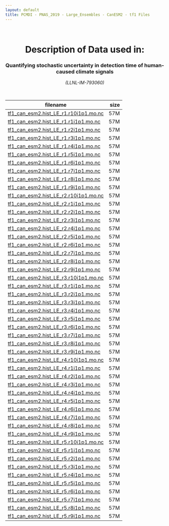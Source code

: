 ```yaml
---
layout: default
title: PCMDI - PNAS_2019 - Large_Ensembles - CanESM2 - tf1 Files
---
```


<br>
<center>
    <p>
        <h1>Description of Data used in:</h1>
        <h3>Quantifying stochastic uncertainty in detection time of human-caused climate signals</h3>
    </p>
    <p><em>(LLNL-IM-793060)</em></p>
</center>
<br>

filename | size
   ---   | ---:
[tf1_can_esm2.hist_LE_r1.r10i1p1.mo.nc]({{site.baseurl}}/climate-data/PNAS_2019/Large_Ensembles/CanESM2/tf1/tf1_can_esm2.hist_LE_r1.r10i1p1.mo.nc) | 57M
[tf1_can_esm2.hist_LE_r1.r1i1p1.mo.nc]({{site.baseurl}}/climate-data/PNAS_2019/Large_Ensembles/CanESM2/tf1/tf1_can_esm2.hist_LE_r1.r1i1p1.mo.nc) | 57M
[tf1_can_esm2.hist_LE_r1.r2i1p1.mo.nc]({{site.baseurl}}/climate-data/PNAS_2019/Large_Ensembles/CanESM2/tf1/tf1_can_esm2.hist_LE_r1.r2i1p1.mo.nc) | 57M
[tf1_can_esm2.hist_LE_r1.r3i1p1.mo.nc]({{site.baseurl}}/climate-data/PNAS_2019/Large_Ensembles/CanESM2/tf1/tf1_can_esm2.hist_LE_r1.r3i1p1.mo.nc) | 57M
[tf1_can_esm2.hist_LE_r1.r4i1p1.mo.nc]({{site.baseurl}}/climate-data/PNAS_2019/Large_Ensembles/CanESM2/tf1/tf1_can_esm2.hist_LE_r1.r4i1p1.mo.nc) | 57M
[tf1_can_esm2.hist_LE_r1.r5i1p1.mo.nc]({{site.baseurl}}/climate-data/PNAS_2019/Large_Ensembles/CanESM2/tf1/tf1_can_esm2.hist_LE_r1.r5i1p1.mo.nc) | 57M
[tf1_can_esm2.hist_LE_r1.r6i1p1.mo.nc]({{site.baseurl}}/climate-data/PNAS_2019/Large_Ensembles/CanESM2/tf1/tf1_can_esm2.hist_LE_r1.r6i1p1.mo.nc) | 57M
[tf1_can_esm2.hist_LE_r1.r7i1p1.mo.nc]({{site.baseurl}}/climate-data/PNAS_2019/Large_Ensembles/CanESM2/tf1/tf1_can_esm2.hist_LE_r1.r7i1p1.mo.nc) | 57M
[tf1_can_esm2.hist_LE_r1.r8i1p1.mo.nc]({{site.baseurl}}/climate-data/PNAS_2019/Large_Ensembles/CanESM2/tf1/tf1_can_esm2.hist_LE_r1.r8i1p1.mo.nc) | 57M
[tf1_can_esm2.hist_LE_r1.r9i1p1.mo.nc]({{site.baseurl}}/climate-data/PNAS_2019/Large_Ensembles/CanESM2/tf1/tf1_can_esm2.hist_LE_r1.r9i1p1.mo.nc) | 57M
[tf1_can_esm2.hist_LE_r2.r10i1p1.mo.nc]({{site.baseurl}}/climate-data/PNAS_2019/Large_Ensembles/CanESM2/tf1/tf1_can_esm2.hist_LE_r2.r10i1p1.mo.nc) | 57M
[tf1_can_esm2.hist_LE_r2.r1i1p1.mo.nc]({{site.baseurl}}/climate-data/PNAS_2019/Large_Ensembles/CanESM2/tf1/tf1_can_esm2.hist_LE_r2.r1i1p1.mo.nc) | 57M
[tf1_can_esm2.hist_LE_r2.r2i1p1.mo.nc]({{site.baseurl}}/climate-data/PNAS_2019/Large_Ensembles/CanESM2/tf1/tf1_can_esm2.hist_LE_r2.r2i1p1.mo.nc) | 57M
[tf1_can_esm2.hist_LE_r2.r3i1p1.mo.nc]({{site.baseurl}}/climate-data/PNAS_2019/Large_Ensembles/CanESM2/tf1/tf1_can_esm2.hist_LE_r2.r3i1p1.mo.nc) | 57M
[tf1_can_esm2.hist_LE_r2.r4i1p1.mo.nc]({{site.baseurl}}/climate-data/PNAS_2019/Large_Ensembles/CanESM2/tf1/tf1_can_esm2.hist_LE_r2.r4i1p1.mo.nc) | 57M
[tf1_can_esm2.hist_LE_r2.r5i1p1.mo.nc]({{site.baseurl}}/climate-data/PNAS_2019/Large_Ensembles/CanESM2/tf1/tf1_can_esm2.hist_LE_r2.r5i1p1.mo.nc) | 57M
[tf1_can_esm2.hist_LE_r2.r6i1p1.mo.nc]({{site.baseurl}}/climate-data/PNAS_2019/Large_Ensembles/CanESM2/tf1/tf1_can_esm2.hist_LE_r2.r6i1p1.mo.nc) | 57M
[tf1_can_esm2.hist_LE_r2.r7i1p1.mo.nc]({{site.baseurl}}/climate-data/PNAS_2019/Large_Ensembles/CanESM2/tf1/tf1_can_esm2.hist_LE_r2.r7i1p1.mo.nc) | 57M
[tf1_can_esm2.hist_LE_r2.r8i1p1.mo.nc]({{site.baseurl}}/climate-data/PNAS_2019/Large_Ensembles/CanESM2/tf1/tf1_can_esm2.hist_LE_r2.r8i1p1.mo.nc) | 57M
[tf1_can_esm2.hist_LE_r2.r9i1p1.mo.nc]({{site.baseurl}}/climate-data/PNAS_2019/Large_Ensembles/CanESM2/tf1/tf1_can_esm2.hist_LE_r2.r9i1p1.mo.nc) | 57M
[tf1_can_esm2.hist_LE_r3.r10i1p1.mo.nc]({{site.baseurl}}/climate-data/PNAS_2019/Large_Ensembles/CanESM2/tf1/tf1_can_esm2.hist_LE_r3.r10i1p1.mo.nc) | 57M
[tf1_can_esm2.hist_LE_r3.r1i1p1.mo.nc]({{site.baseurl}}/climate-data/PNAS_2019/Large_Ensembles/CanESM2/tf1/tf1_can_esm2.hist_LE_r3.r1i1p1.mo.nc) | 57M
[tf1_can_esm2.hist_LE_r3.r2i1p1.mo.nc]({{site.baseurl}}/climate-data/PNAS_2019/Large_Ensembles/CanESM2/tf1/tf1_can_esm2.hist_LE_r3.r2i1p1.mo.nc) | 57M
[tf1_can_esm2.hist_LE_r3.r3i1p1.mo.nc]({{site.baseurl}}/climate-data/PNAS_2019/Large_Ensembles/CanESM2/tf1/tf1_can_esm2.hist_LE_r3.r3i1p1.mo.nc) | 57M
[tf1_can_esm2.hist_LE_r3.r4i1p1.mo.nc]({{site.baseurl}}/climate-data/PNAS_2019/Large_Ensembles/CanESM2/tf1/tf1_can_esm2.hist_LE_r3.r4i1p1.mo.nc) | 57M
[tf1_can_esm2.hist_LE_r3.r5i1p1.mo.nc]({{site.baseurl}}/climate-data/PNAS_2019/Large_Ensembles/CanESM2/tf1/tf1_can_esm2.hist_LE_r3.r5i1p1.mo.nc) | 57M
[tf1_can_esm2.hist_LE_r3.r6i1p1.mo.nc]({{site.baseurl}}/climate-data/PNAS_2019/Large_Ensembles/CanESM2/tf1/tf1_can_esm2.hist_LE_r3.r6i1p1.mo.nc) | 57M
[tf1_can_esm2.hist_LE_r3.r7i1p1.mo.nc]({{site.baseurl}}/climate-data/PNAS_2019/Large_Ensembles/CanESM2/tf1/tf1_can_esm2.hist_LE_r3.r7i1p1.mo.nc) | 57M
[tf1_can_esm2.hist_LE_r3.r8i1p1.mo.nc]({{site.baseurl}}/climate-data/PNAS_2019/Large_Ensembles/CanESM2/tf1/tf1_can_esm2.hist_LE_r3.r8i1p1.mo.nc) | 57M
[tf1_can_esm2.hist_LE_r3.r9i1p1.mo.nc]({{site.baseurl}}/climate-data/PNAS_2019/Large_Ensembles/CanESM2/tf1/tf1_can_esm2.hist_LE_r3.r9i1p1.mo.nc) | 57M
[tf1_can_esm2.hist_LE_r4.r10i1p1.mo.nc]({{site.baseurl}}/climate-data/PNAS_2019/Large_Ensembles/CanESM2/tf1/tf1_can_esm2.hist_LE_r4.r10i1p1.mo.nc) | 57M
[tf1_can_esm2.hist_LE_r4.r1i1p1.mo.nc]({{site.baseurl}}/climate-data/PNAS_2019/Large_Ensembles/CanESM2/tf1/tf1_can_esm2.hist_LE_r4.r1i1p1.mo.nc) | 57M
[tf1_can_esm2.hist_LE_r4.r2i1p1.mo.nc]({{site.baseurl}}/climate-data/PNAS_2019/Large_Ensembles/CanESM2/tf1/tf1_can_esm2.hist_LE_r4.r2i1p1.mo.nc) | 57M
[tf1_can_esm2.hist_LE_r4.r3i1p1.mo.nc]({{site.baseurl}}/climate-data/PNAS_2019/Large_Ensembles/CanESM2/tf1/tf1_can_esm2.hist_LE_r4.r3i1p1.mo.nc) | 57M
[tf1_can_esm2.hist_LE_r4.r4i1p1.mo.nc]({{site.baseurl}}/climate-data/PNAS_2019/Large_Ensembles/CanESM2/tf1/tf1_can_esm2.hist_LE_r4.r4i1p1.mo.nc) | 57M
[tf1_can_esm2.hist_LE_r4.r5i1p1.mo.nc]({{site.baseurl}}/climate-data/PNAS_2019/Large_Ensembles/CanESM2/tf1/tf1_can_esm2.hist_LE_r4.r5i1p1.mo.nc) | 57M
[tf1_can_esm2.hist_LE_r4.r6i1p1.mo.nc]({{site.baseurl}}/climate-data/PNAS_2019/Large_Ensembles/CanESM2/tf1/tf1_can_esm2.hist_LE_r4.r6i1p1.mo.nc) | 57M
[tf1_can_esm2.hist_LE_r4.r7i1p1.mo.nc]({{site.baseurl}}/climate-data/PNAS_2019/Large_Ensembles/CanESM2/tf1/tf1_can_esm2.hist_LE_r4.r7i1p1.mo.nc) | 57M
[tf1_can_esm2.hist_LE_r4.r8i1p1.mo.nc]({{site.baseurl}}/climate-data/PNAS_2019/Large_Ensembles/CanESM2/tf1/tf1_can_esm2.hist_LE_r4.r8i1p1.mo.nc) | 57M
[tf1_can_esm2.hist_LE_r4.r9i1p1.mo.nc]({{site.baseurl}}/climate-data/PNAS_2019/Large_Ensembles/CanESM2/tf1/tf1_can_esm2.hist_LE_r4.r9i1p1.mo.nc) | 57M
[tf1_can_esm2.hist_LE_r5.r10i1p1.mo.nc]({{site.baseurl}}/climate-data/PNAS_2019/Large_Ensembles/CanESM2/tf1/tf1_can_esm2.hist_LE_r5.r10i1p1.mo.nc) | 57M
[tf1_can_esm2.hist_LE_r5.r1i1p1.mo.nc]({{site.baseurl}}/climate-data/PNAS_2019/Large_Ensembles/CanESM2/tf1/tf1_can_esm2.hist_LE_r5.r1i1p1.mo.nc) | 57M
[tf1_can_esm2.hist_LE_r5.r2i1p1.mo.nc]({{site.baseurl}}/climate-data/PNAS_2019/Large_Ensembles/CanESM2/tf1/tf1_can_esm2.hist_LE_r5.r2i1p1.mo.nc) | 57M
[tf1_can_esm2.hist_LE_r5.r3i1p1.mo.nc]({{site.baseurl}}/climate-data/PNAS_2019/Large_Ensembles/CanESM2/tf1/tf1_can_esm2.hist_LE_r5.r3i1p1.mo.nc) | 57M
[tf1_can_esm2.hist_LE_r5.r4i1p1.mo.nc]({{site.baseurl}}/climate-data/PNAS_2019/Large_Ensembles/CanESM2/tf1/tf1_can_esm2.hist_LE_r5.r4i1p1.mo.nc) | 57M
[tf1_can_esm2.hist_LE_r5.r5i1p1.mo.nc]({{site.baseurl}}/climate-data/PNAS_2019/Large_Ensembles/CanESM2/tf1/tf1_can_esm2.hist_LE_r5.r5i1p1.mo.nc) | 57M
[tf1_can_esm2.hist_LE_r5.r6i1p1.mo.nc]({{site.baseurl}}/climate-data/PNAS_2019/Large_Ensembles/CanESM2/tf1/tf1_can_esm2.hist_LE_r5.r6i1p1.mo.nc) | 57M
[tf1_can_esm2.hist_LE_r5.r7i1p1.mo.nc]({{site.baseurl}}/climate-data/PNAS_2019/Large_Ensembles/CanESM2/tf1/tf1_can_esm2.hist_LE_r5.r7i1p1.mo.nc) | 57M
[tf1_can_esm2.hist_LE_r5.r8i1p1.mo.nc]({{site.baseurl}}/climate-data/PNAS_2019/Large_Ensembles/CanESM2/tf1/tf1_can_esm2.hist_LE_r5.r8i1p1.mo.nc) | 57M
[tf1_can_esm2.hist_LE_r5.r9i1p1.mo.nc]({{site.baseurl}}/climate-data/PNAS_2019/Large_Ensembles/CanESM2/tf1/tf1_can_esm2.hist_LE_r5.r9i1p1.mo.nc) | 57M